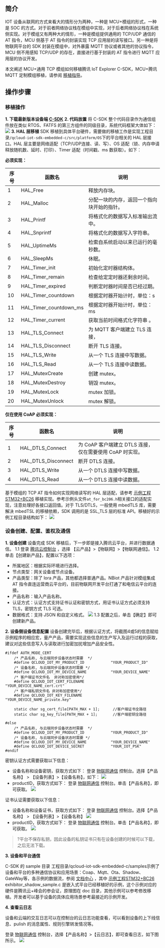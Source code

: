 ## 简介

IOT 设备从联网的方式来看大的情形分为两种，一种是 MCU+模组的形式，一种是 SOC 的方式。对于前者网络协议栈在模组中实现，对于后者网络协议栈在系统侧实现。对于模组又有两种大的情形，一种是模组提供通用的 TCP/UDP 通信的 AT 指令，MCU 侧基于 AT 指令的封装实现 TCP 应用层的读写接口。另一种是将物联网平台的 SDK 封装在模组中，对外暴露 MQTT 协议或者其他的协议指令，MCU 侧不用感知 TCP/UDP 的存在，直接进行基于封装的 AT 指令进行 MQTT 应用层的协议开发。

本文阐述 MCU+通用 TCP 模组如何移植腾讯 IoT Explorer C-SDK，MCU+腾讯 MQTT 定制模组移植，请参阅 [移植指导](https://cloud.tencent.com/document/product/1081/34719)。

## 操作步骤

### 移植操作

**1. 下载最新版本设备端 [C-SDK](https://github.com/tencentyun/qcloud-iot-sdk-embedded-c/releases)**
**2. 代码放置**
将 C-SDK 整个代码目录作为通信组件放在类似 RTOS、FATFS 的第三方组件的同级目录，系统代码框架大体如下：
![](https://main.qcloudimg.com/raw/0abd92705ca57141da4314004fa8cca1.jpg)
**3. HAL 层移植**
SDK 移植到具体平台硬件，需要做的移植工作是实现工程目录`/qcloud-iot-sdk-embedded-c/src/platform/OS`下的平台相关的 HAL 层接口。HAL 层主要是网络适配（TCP/UDP连接、读、写）、OS 适配（锁、内存申请释放随机数、延时、打印）、Timer 适配（时间戳、ms 数获取）。如下：

**必须实现：**

| 序号 | 函数名                 | 说明                                       |
| ---- | ---------------------- | ------------------------------------------ |
| 1    | HAL_Free               | 释放内存块。                               |
| 2    | HAL_Malloc             | 分配一块的内存，返回一个指向块开始的指针。 |
| 3    | HAL_Printf             | 将格式化的数据写入标准输出流中。           |
| 4    | HAL_Snprintf           | 将格式化的数据写入字符串。                 |
| 5    | HAL_UptimeMs           | 检索自系统启动以来已运行的毫秒数。         |
| 6    | HAL_SleepMs            | 休眠。                                     |
| 7    | HAL_Timer_init         | 初始化定时器结构体。                       |
| 8    | HAL_Timer_remain       | 检查给定定时器还剩余时间。                 |
| 9    | HAL_Timer_expired      | 判断定时器时间是否已经过期。               |
| 10   | HAL_Timer_countdown    | 根据定时器开始计时，单位：s                |
| 11   | HAL_Timer_countdown_ms | 根据定时器开始计时，单位：ms               |
| 12   | HAL_Timer_current      | 获取当前时间格式化字符串 。                |
| 13   | HAL_TLS_Connect        | 为 MQTT 客户端建立 TLS 连接，              |
| 14   | HAL_TLS_Disconnect     | 断开 TLS 连接。                            |
| 15   | HAL_TLS_Write          | 从一个 TLS 连接中写数据。                  |
| 16   | HAL_TLS_Read           | 从一个 TLS 连接中读数据。                  |
| 17   | HAL_MutexCreate        | 创建 mutex。                               |
| 18   | HAL_MutexDestroy       | 销毁 mutex。                               |
| 19   | HAL_MutexLock          | mutex 加锁。                               |
| 20   | HAL_MutexUnlock        | mutex 解锁。                               |

**仅在使用 CoAP 必须实现：**

| 序号 | 函数名              | 说明                                                     |
| ---- | ------------------- | -------------------------------------------------------- |
| 1    | HAL_DTLS_Connect    | 为 CoAP 客户端建立 DTLS 连接，仅在需要使用 CoAP 时实现。 |
| 2    | HAL_DTLS_Disconnect | 断开 DTLS 连接。                                         |
| 3    | HAL_DTLS_Write      | 从一个 DTLS 连接中写数据。                               |
| 4    | HAL_DTLS_Read       | 从一个 DTLS 连接中读数据。                               |

基于模组的 TCP AT 指令如何实现网络读写的 HAL 层适配，请参考 [示例工程STM32+BC26](https://github.com/tencentyun/qcloud-iot-sdk-for-stm32withfreeRTOS-example.git) 移植实现。参考示例头文件`at_for_bc206.h`相关接口的适配实现，注意处理好各接口返回值。对于 TLS/DTLS，一般使用 mbedTLS 库，需要解决 mbedTSL 的移植依赖，SDK 调用的是 SSL_TLS 层的标准 API。移植好的示例工程目录结构如下：
![](https://main.qcloudimg.com/raw/2189a594ccc658e1b6f4ffc432565f00.png)

### 设备创建、配置、鉴权及通信

**1. 设备创建**
 设备完成 SDK 移植后，下一步即是接入腾讯云平台，并进行数据通信。
1.1 登录 [腾讯云控制台](https://console.cloud.tencent.com/) ，选择 【云产品】>【物联网】>【物联网通信】。
1.2 单击【创建新产品】，配置以下选项：

- 所属地区：根据实际环境进行选择。
- 节点类型：网关设备或节点设备。
- 产品类型：除了 lora 产品，其他都选择普通产品。NBiot 产品针对模组集成 AT 指令直连运营商云平台的，目前物联网开发平台打通了和电信云平台的连接。
- 产品名称：输入产品名称。
- 认证方式：认证方式支持证书认证和密钥方式，用证书认证方式必须支持 TLS，密钥方式 TLS 可选。
- 数据格式：支持 JSON 和自定义格式。
  ![](https://main.qcloudimg.com/raw/26c46aad8f0e91f6a2ddc8563fc51ca0.png)
  1.3 配置之后，单击【确定】即可创建新产品。

**2. 设备侧设备信息配置**
设备创建完毕后，根据认证方式，将截图4或5的信息赋给示例程序的相应宏，量产产品，需要实现这些信息的生产写入及运行过程的获取，建议对这些信息写入与读取进行加密加扰增加产品安全性。

```
#ifdef AUTH_MODE_CERT
	/* 产品名称, 与云端同步设备状态时需要  */
	#define QCLOUD_IOT_MY_PRODUCT_ID            "YOUR_PRODUCT_ID"
	/* 设备名称, 与云端同步设备状态时需要 */
	#define QCLOUD_IOT_MY_DEVICE_NAME           "YOUR_DEVICE_NAME"
    /* 客户端证书文件名  非对称加密使用*/
    #define QCLOUD_IOT_CERT_FILENAME            "YOUR_DEVICE_NAME_cert.crt"
    /* 客户端私钥文件名 非对称加密使用*/
    #define QCLOUD_IOT_KEY_FILENAME             "YOUR_DEVICE_NAME_private.key"

    static char sg_cert_file[PATH_MAX + 1];      //客户端证书全路径
    static char sg_key_file[PATH_MAX + 1];       //客户端密钥全路径

#else
	/* 产品名称, 与云端同步设备状态时需要  */
	#define QCLOUD_IOT_MY_PRODUCT_ID            "YOUR_PRODUCT_ID"
	/* 设备名称, 与云端同步设备状态时需要 */
	#define QCLOUD_IOT_MY_DEVICE_NAME           "YOUR_DEVICE_NAME"
	#define QCLOUD_IOT_DEVICE_SECRET            "YOUR_IOT_PSK"
#endif
```

密钥认证方式需要获取以下信息：
- 设备名称和设备密钥，获取方式如下：
登录 [物联网通信](https://console.cloud.tencent.com/iotcloud/products) 控制台。选择【产品名称】 > 【设备列表】>【设备名称】，如下：
![](https://main.qcloudimg.com/raw/84cb0bc2e7755fa4c8ee59b72adb972e.png)
- productID，获取方式如下：
登录 [物联网通信](https://console.cloud.tencent.com/iotcloud/products) 控制台。单击【产品名称】，即可获取。
![](https://main.qcloudimg.com/raw/cc67b7a2d216d74d62f35c524e2e9eb6.png)

证书认证需要获取以下信息：
- 设备名称和设备证书，获取方式如下：
登录 [物联网通信](https://console.cloud.tencent.com/iotcloud/products) 控制台。选择【产品名称】 > 【设备列表】>【设备名称】
![](https://main.qcloudimg.com/raw/7ba271b64d14b5b13e56f6f80d5ebbee.png)
- productID，获取方式如下：
登录 [物联网通信](https://console.cloud.tencent.com/iotcloud/products) 控制台。单击【产品名称】，即可获取。
![](https://main.qcloudimg.com/raw/cc67b7a2d216d74d62f35c524e2e9eb6.png)
>?平台不保存私钥，因此设备的私钥证书只有在设备创建的时候可以下载，之后无法下载。

**3. 设备和平台通信**

C-SDK 的 sample 目录 工程目录/qcloud-iot-sdk-embedded-c/samples示例了设备和平台的多种通信协议和应用场景：Coap、Mqtt、Ota、Shadow、GateWay等，各示例的数据流，参阅 [文档中心](https://cloud.tencent.com/document/product/634/11915) ，其中 [示例工程STM32+BC26](https://git.com/tencentyun/qcloud-iot-sdk-for-stm32withfreeRTOS-example.git) exhibitor_shadow_sample.c 是嵌入式平台已经移植好的示例，这个示例对应的硬件是腾讯云+峰会的参会证，原理图在 doc 目录，其他示例可以参考修改移植。开发者可以基于设备的具体应用场景参考最接近的示例开发。

**4. 查看云日志**

设备和云端的交互日志可以在控制台的云日志功能查看，可以看到设备的上下线信息、pulish 的消息属性、规则引擎转发情况等。

登录 [物联网通信](https://console.cloud.tencent.com/iotcloud/products) 控制台，选择【产品名称】>【云日志】，即可查看日志，如下图所示。
![](https://main.qcloudimg.com/raw/4a1db706a4afe76233fce4c43db9344c.png)


